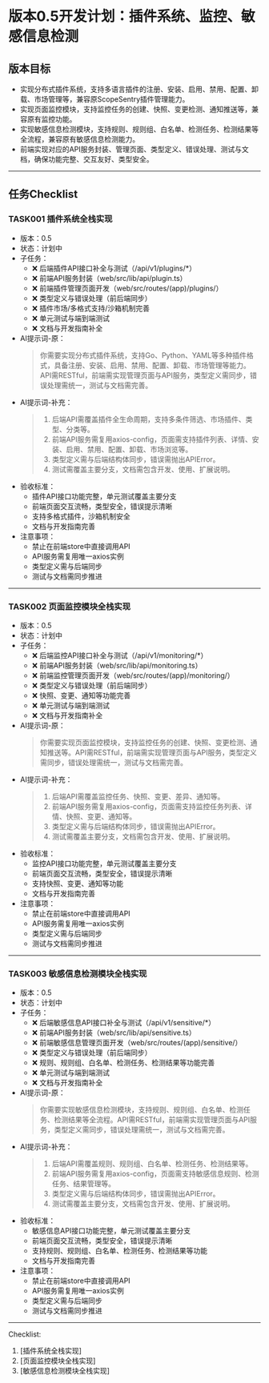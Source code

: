 # 版本0.5开发计划：插件系统、监控、敏感信息检测

## 版本目标
- 实现分布式插件系统，支持多语言插件的注册、安装、启用、禁用、配置、卸载、市场管理等，兼容原ScopeSentry插件管理能力。
- 实现页面监控模块，支持监控任务的创建、快照、变更检测、通知推送等，兼容原有监控功能。
- 实现敏感信息检测模块，支持规则、规则组、白名单、检测任务、检测结果等全流程，兼容原有敏感信息检测能力。
- 前端实现对应的API服务封装、管理页面、类型定义、错误处理、测试与文档，确保功能完整、交互友好、类型安全。

---

## 任务Checklist

### TASK001 插件系统全栈实现
- 版本：0.5
- 状态：计划中
- 子任务：
  - ❌ 后端插件API接口补全与测试（/api/v1/plugins/*）
  - ❌ 前端API服务封装（web/src/lib/api/plugin.ts）
  - ❌ 前端插件管理页面开发（web/src/routes/(app)/plugins/）
  - ❌ 类型定义与错误处理（前后端同步）
  - ❌ 插件市场/多格式支持/沙箱机制完善
  - ❌ 单元测试与端到端测试
  - ❌ 文档与开发指南补全
- AI提示词-原：
  > 你需要实现分布式插件系统，支持Go、Python、YAML等多种插件格式，具备注册、安装、启用、禁用、配置、卸载、市场管理等能力。API需RESTful，前端需实现管理页面与API服务，类型定义需同步，错误处理需统一，测试与文档需完善。
- AI提示词-补充：
  > 1. 后端API需覆盖插件全生命周期，支持多条件筛选、市场插件、类型、分类等。
  > 2. 前端API服务需复用axios-config，页面需支持插件列表、详情、安装、启用、禁用、配置、卸载、市场浏览等。
  > 3. 类型定义需与后端结构体同步，错误需抛出APIError。
  > 4. 测试需覆盖主要分支，文档需包含开发、使用、扩展说明。
- 验收标准：
  - 插件API接口功能完整，单元测试覆盖主要分支
  - 前端页面交互流畅，类型安全，错误提示清晰
  - 支持多格式插件，沙箱机制安全
  - 文档与开发指南完善
- 注意事项：
  - 禁止在前端store中直接调用API
  - API服务需复用唯一axios实例
  - 类型定义需与后端同步
  - 测试与文档需同步推进

---

### TASK002 页面监控模块全栈实现
- 版本：0.5
- 状态：计划中
- 子任务：
  - ❌ 后端监控API接口补全与测试（/api/v1/monitoring/*）
  - ❌ 前端API服务封装（web/src/lib/api/monitoring.ts）
  - ❌ 前端监控管理页面开发（web/src/routes/(app)/monitoring/）
  - ❌ 类型定义与错误处理（前后端同步）
  - ❌ 快照、变更、通知等功能完善
  - ❌ 单元测试与端到端测试
  - ❌ 文档与开发指南补全
- AI提示词-原：
  > 你需要实现页面监控模块，支持监控任务的创建、快照、变更检测、通知推送等。API需RESTful，前端需实现管理页面与API服务，类型定义需同步，错误处理需统一，测试与文档需完善。
- AI提示词-补充：
  > 1. 后端API需覆盖监控任务、快照、变更、差异、通知等。
  > 2. 前端API服务需复用axios-config，页面需支持监控任务列表、详情、快照、变更、通知等。
  > 3. 类型定义需与后端结构体同步，错误需抛出APIError。
  > 4. 测试需覆盖主要分支，文档需包含开发、使用、扩展说明。
- 验收标准：
  - 监控API接口功能完整，单元测试覆盖主要分支
  - 前端页面交互流畅，类型安全，错误提示清晰
  - 支持快照、变更、通知等功能
  - 文档与开发指南完善
- 注意事项：
  - 禁止在前端store中直接调用API
  - API服务需复用唯一axios实例
  - 类型定义需与后端同步
  - 测试与文档需同步推进

---

### TASK003 敏感信息检测模块全栈实现
- 版本：0.5
- 状态：计划中
- 子任务：
  - ❌ 后端敏感信息API接口补全与测试（/api/v1/sensitive/*）
  - ❌ 前端API服务封装（web/src/lib/api/sensitive.ts）
  - ❌ 前端敏感信息管理页面开发（web/src/routes/(app)/sensitive/）
  - ❌ 类型定义与错误处理（前后端同步）
  - ❌ 规则、规则组、白名单、检测任务、检测结果等功能完善
  - ❌ 单元测试与端到端测试
  - ❌ 文档与开发指南补全
- AI提示词-原：
  > 你需要实现敏感信息检测模块，支持规则、规则组、白名单、检测任务、检测结果等全流程。API需RESTful，前端需实现管理页面与API服务，类型定义需同步，错误处理需统一，测试与文档需完善。
- AI提示词-补充：
  > 1. 后端API需覆盖规则、规则组、白名单、检测任务、检测结果等。
  > 2. 前端API服务需复用axios-config，页面需支持敏感信息规则、检测任务、结果管理等。
  > 3. 类型定义需与后端结构体同步，错误需抛出APIError。
  > 4. 测试需覆盖主要分支，文档需包含开发、使用、扩展说明。
- 验收标准：
  - 敏感信息API接口功能完整，单元测试覆盖主要分支
  - 前端页面交互流畅，类型安全，错误提示清晰
  - 支持规则、规则组、白名单、检测任务、检测结果等功能
  - 文档与开发指南完善
- 注意事项：
  - 禁止在前端store中直接调用API
  - API服务需复用唯一axios实例
  - 类型定义需与后端同步
  - 测试与文档需同步推进

---

Checklist:
1. [插件系统全栈实现]
2. [页面监控模块全栈实现]
3. [敏感信息检测模块全栈实现] 